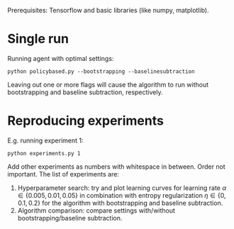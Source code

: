 Prerequisites: Tensorflow and basic libraries (like numpy, matplotlib). 

# Single run
Running agent with optimal settings:

    python policybased.py --bootstrapping --baselinesubtraction

Leaving out one or more flags will cause the algorithm to run without bootstrapping and baseline subtraction, respectively.

# Reproducing experiments
E.g. running experiment 1:

    python experiments.py 1

Add other experiments as numbers with whitespace in between. Order not important. The list of experiments are:
1. Hyperparameter search: try and plot learning curves for learning rate $\alpha\in\{0.005, 0.01, 0.05\}$ in combination with entropy regularization $\eta\in\{0, 0.1, 0.2\}$ for the algorithm with bootstrapping and baseline subtraction.
2. Algorithm comparison: compare settings with/without bootstrapping/baseline subtraction.